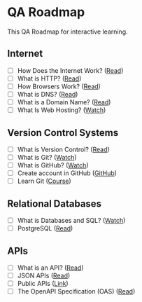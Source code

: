 # QA Roadmap

This QA Roadmap for interactive learning.

## Internet
- [ ] How Does the Internet Work? ([Read](http://web.stanford.edu/class/msande91si/www-spr04/readings/week1/InternetWhitepaper.htm))
- [ ] What is HTTP? ([Read](https://www.cloudflare.com/en-gb/learning/ddos/glossary/hypertext-transfer-protocol-http/))
- [ ] How Browsers Work? ([Read](https://web.dev/howbrowserswork/))
- [ ] What is DNS? ([Read](https://www.cloudflare.com/en-gb/learning/dns/what-is-dns/))
- [ ] What is a Domain Name? ([Read](https://developer.mozilla.org/en-US/docs/Learn/Common_questions/What_is_a_domain_name))
- [ ] What Is Web Hosting? ([Watch](https://www.youtube.com/watch?v=htbY9-yggB0))

## Version Control Systems
- [ ] What is Version Control? ([Read](https://www.atlassian.com/git/tutorials/what-is-version-control))
- [ ] What is Git? ([Watch](https://www.youtube.com/watch?v=SWYqp7iY_Tc))
- [ ] What is GitHub? ([Watch](https://www.youtube.com/watch?v=w3jLJU7DT5E))
- [ ] Create account in GitHub ([GitHub](https://github.com/))
- [ ] Learn Git ([Course](https://github.com/jlord/git-it-electron))

## Relational Databases
- [ ] What is Databases and SQL? ([Watch](https://www.edx.org/course/databases-5-sql))
- [ ] PostgreSQL ([Read](https://www.geeksforgeeks.org/what-is-postgresql-introduction/))

## APIs
- [ ] What is an API? ([Read](https://aws.amazon.com/what-is/api/))
- [ ] JSON APIs ([Read](https://jsonapi.org/implementations/))
- [ ] Public APIs ([Link](https://github.com/public-apis/public-apis))
- [ ] The OpenAPI Specification (OAS) ([Read](https://swagger.io/specification/))
